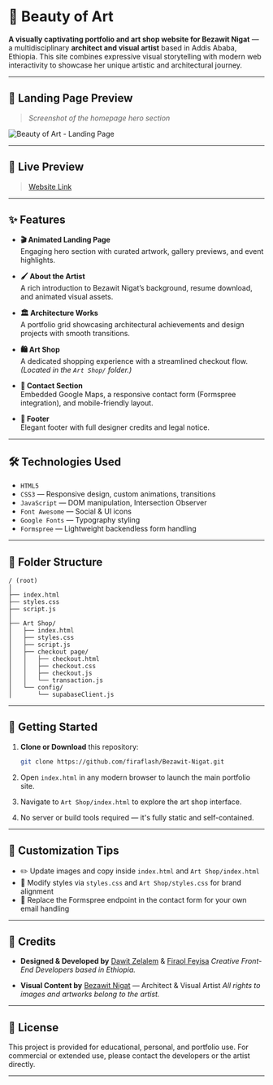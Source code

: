 
# 🎨 Beauty of Art

**A visually captivating portfolio and art shop website for Bezawit Nigat** — a multidisciplinary **architect and visual artist** based in Addis Ababa, Ethiopia. This site combines expressive visual storytelling with modern web interactivity to showcase her unique artistic and architectural journey.

---

## 📸 Landing Page Preview

> _Screenshot of the homepage hero section_

![Beauty of Art - Landing Page](https://euxhwztkmhzyrcwoupne.supabase.co/storage/v1/object/public/public-img//Screenshot%20from%202025-07-17%2013-28-00%20(1).png)


---

## 🌟 Live Preview

> [Website Link](https://bezawit-nigat.vercel.app/)

---

## ✨ Features

- **🎬 Animated Landing Page**  
  Engaging hero section with curated artwork, gallery previews, and event highlights.

- **🖌️ About the Artist**  
  A rich introduction to Bezawit Nigat’s background, resume download, and animated visual assets.

- **🏛️ Architecture Works**  
  A portfolio grid showcasing architectural achievements and design projects with smooth transitions.

- **🛍️ Art Shop**  
  A dedicated shopping experience with a streamlined checkout flow. *(Located in the `Art Shop/` folder.)*

- **📍 Contact Section**  
  Embedded Google Maps, a responsive contact form (Formspree integration), and mobile-friendly layout.

- **🦶 Footer**  
  Elegant footer with full designer credits and legal notice.

---

## 🛠 Technologies Used

- `HTML5`
- `CSS3` — Responsive design, custom animations, transitions
- `JavaScript` — DOM manipulation, Intersection Observer
- `Font Awesome` — Social & UI icons
- `Google Fonts` — Typography styling
- `Formspree` — Lightweight backendless form handling

---

## 📁 Folder Structure

```plaintext
/ (root)
│
├── index.html
├── styles.css
├── script.js
│
├── Art Shop/
│   ├── index.html
│   ├── styles.css
│   ├── script.js
│   ├── checkout page/
│   │   ├── checkout.html
│   │   ├── checkout.css
│   │   ├── checkout.js
│   │   └── transaction.js
│   └── config/
│       └── supabaseClient.js
````

---

## 🚀 Getting Started

1. **Clone or Download** this repository:

   ```bash
   git clone https://github.com/firaflash/Bezawit-Nigat.git
   ```
2. Open `index.html` in any modern browser to launch the main portfolio site.
3. Navigate to `Art Shop/index.html` to explore the art shop interface.
4. No server or build tools required — it's fully static and self-contained.

---

## 🧩 Customization Tips

* ✏️ Update images and copy inside `index.html` and `Art Shop/index.html`
* 🎨 Modify styles via `styles.css` and `Art Shop/styles.css` for brand alignment
* 🔗 Replace the Formspree endpoint in the contact form for your own email handling

---

## 🙌 Credits

* **Designed & Developed by**
  [Dawit Zelalem](https://github.com/Davebash) & [Firaol Feyisa](https://github.com/firaflash)
  *Creative Front-End Developers based in Ethiopia.*

* **Visual Content by**
  [Bezawit Nigat](#) — Architect & Visual Artist
  *All rights to images and artworks belong to the artist.*

---

## 📜 License

This project is provided for educational, personal, and portfolio use.
For commercial or extended use, please contact the developers or the artist directly.

---
